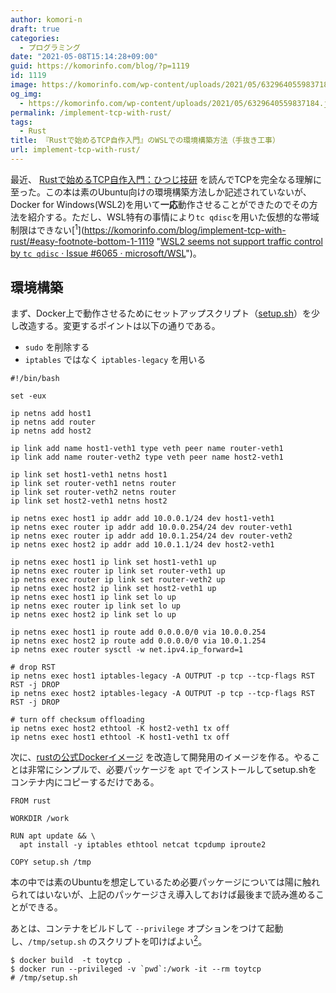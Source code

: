 ```yaml
---
author: komori-n
draft: true
categories:
  - プログラミング
date: "2021-05-08T15:14:28+09:00"
guid: https://komorinfo.com/blog/?p=1119
id: 1119
image: https://komorinfo.com/wp-content/uploads/2021/05/6329640559837184.jpg
og_img:
  - https://komorinfo.com/wp-content/uploads/2021/05/6329640559837184.jpg
permalink: /implement-tcp-with-rust/
tags:
  - Rust
title: 『Rustで始めるTCP自作入門』のWSLでの環境構築方法（手抜き工事）
url: implement-tcp-with-rust/
---
```


最近、 [Rustで始めるTCP自作入門：ひつじ技研](https://techbookfest.org/product/6562563816947712?productVariantID=5842153718677504) を読んでTCPを完全なる理解に至った。この本は素のUbuntu向けの環境構築方法しか記述されていないが、Docker for Windows(WSL2)を用いて**一応**動作させることができたのでその方法を紹介する。ただし、WSL特有の事情により`tc qdisc`を用いた仮想的な帯域制限はできない<span class="easy-footnote-margin-adjust" id="easy-footnote-1-1119"></span><span class="easy-footnote">[<sup>1</sup>](https://komorinfo.com/blog/implement-tcp-with-rust/#easy-footnote-bottom-1-1119 "<a href="https://github.com/microsoft/WSL/issues/6065">WSL2 seems not support traffic control by <code>tc qdisc</code> · Issue #6065 · microsoft/WSL</a>")</span>。

## 環境構築

まず、Docker上で動作させるためにセットアップスクリプト（[setup.sh](https://github.com/teru01/toytcp/blob/master/setup.sh)）を少し改造する。変更するポイントは以下の通りである。

- `sudo` を削除する
- `iptables` ではなく `iptables-legacy` を用いる

```
#!/bin/bash

set -eux

ip netns add host1
ip netns add router
ip netns add host2

ip link add name host1-veth1 type veth peer name router-veth1
ip link add name router-veth2 type veth peer name host2-veth1

ip link set host1-veth1 netns host1
ip link set router-veth1 netns router
ip link set router-veth2 netns router
ip link set host2-veth1 netns host2

ip netns exec host1 ip addr add 10.0.0.1/24 dev host1-veth1
ip netns exec router ip addr add 10.0.0.254/24 dev router-veth1
ip netns exec router ip addr add 10.0.1.254/24 dev router-veth2
ip netns exec host2 ip addr add 10.0.1.1/24 dev host2-veth1

ip netns exec host1 ip link set host1-veth1 up
ip netns exec router ip link set router-veth1 up
ip netns exec router ip link set router-veth2 up
ip netns exec host2 ip link set host2-veth1 up
ip netns exec host1 ip link set lo up
ip netns exec router ip link set lo up
ip netns exec host2 ip link set lo up

ip netns exec host1 ip route add 0.0.0.0/0 via 10.0.0.254
ip netns exec host2 ip route add 0.0.0.0/0 via 10.0.1.254
ip netns exec router sysctl -w net.ipv4.ip_forward=1

# drop RST
ip netns exec host1 iptables-legacy -A OUTPUT -p tcp --tcp-flags RST RST -j DROP
ip netns exec host2 iptables-legacy -A OUTPUT -p tcp --tcp-flags RST RST -j DROP

# turn off checksum offloading
ip netns exec host2 ethtool -K host2-veth1 tx off
ip netns exec host1 ethtool -K host1-veth1 tx off
```

次に、[rustの公式Dockerイメージ](https://hub.docker.com/_/rust) を改造して開発用のイメージを作る。やることは非常にシンプルで、必要パッケージを `apt` でインストールしてsetup.shをコンテナ内にコピーするだけである。

```
FROM rust

WORKDIR /work

RUN apt update && \
  apt install -y iptables ethtool netcat tcpdump iproute2

COPY setup.sh /tmp
```

本の中では素のUbuntuを想定しているため必要パッケージについては陽に触れられてはいないが、上記のパッケージさえ導入しておけば最後まで読み進めることができる。

あとは、コンテナをビルドして `--privilege` オプションをつけて起動し、`/tmp/setup.sh` のスクリプトを叩けばよい<span class="easy-footnote-margin-adjust" id="easy-footnote-2-1119"></span><span class="easy-footnote">[<sup>2</sup>](https://komorinfo.com/blog/implement-tcp-with-rust/#easy-footnote-bottom-2-1119 "<code>setup.sh</code> は <code>--privilege</code> がないと動作しないので、コンテナ起動後に手動で叩く必要がある")</span>。

```
$ docker build  -t toytcp .
$ docker run --privileged -v `pwd`:/work -it --rm toytcp
# /tmp/setup.sh
```
